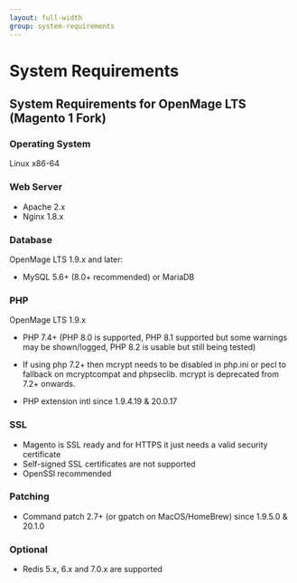 ```yaml
---
layout: full-width
group: system-requirements
---
```

System Requirements
===============================

System Requirements for OpenMage LTS (Magento 1 Fork)
----------------------------------
### Operating System
Linux x86-64

### Web Server
* Apache 2.x
* Nginx 1.8.x

### Database
OpenMage LTS 1.9.x and later:
* MySQL 5.6+ (8.0+ recommended) or MariaDB

### PHP

OpenMage LTS 1.9.x
* PHP 7.4+ (PHP 8.0 is supported, PHP 8.1 supported but some warnings may be shown/logged, PHP 8.2 is usable but still being tested)

* If using php 7.2+ then mcrypt needs to be disabled in php.ini or pecl to fallback on mcryptcompat and phpseclib. mcrypt is deprecated from 7.2+ onwards.

* PHP extension intl since 1.9.4.19 & 20.0.17

### SSL
* Magento is SSL ready and for HTTPS it just needs a valid security certificate 
* Self-signed SSL certificates are not supported
* OpenSSl recommended

### Patching 
* Command patch 2.7+ (or gpatch on MacOS/HomeBrew) since 1.9.5.0 & 20.1.0

### Optional 
* Redis 5.x, 6.x and 7.0.x are supported